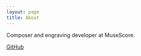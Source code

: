 ```yaml
---
layout: page
title: About
---
```


Composer and engraving developer at MuseScore.

[GitHub](https://www.github.com/miiizen)
